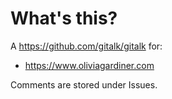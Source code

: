 # What's this?

A https://github.com/gitalk/gitalk for: 

* https://www.oliviagardiner.com

Comments are stored under Issues.
